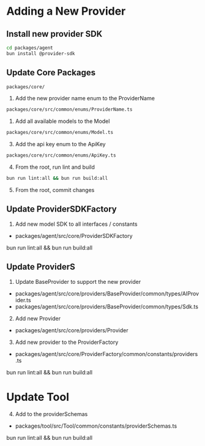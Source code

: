# Adding a New Provider

## Install new provider SDK

```bash
cd packages/agent
bun install @provider-sdk
```

## Update Core Packages

```bash
packages/core/
```

1. Add the new provider name enum to the ProviderName

```bash
packages/core/src/common/enums/ProviderName.ts
```

1. Add all available models to the Model

```bash
packages/core/src/common/enums/Model.ts
```

3. Add the api key enum to the ApiKey

```bash
packages/core/src/common/enums/ApiKey.ts
```

4. From the root, run lint and build

```bash
bun run lint:all && bun run build:all
```

5. From the root, commit changes

## Update ProviderSDKFactory

1. Add new model SDK to all interfaces / constants

- packages/agent/src/core/ProviderSDKFactory

bun run lint:all && bun run build:all

## Update ProviderS

1. Update BaseProvider to support the new provider

- packages/agent/src/core/providers/BaseProvider/common/types/AIProvider.ts
- packages/agent/src/core/providers/BaseProvider/common/types/Sdk.ts

2. Add new Provider

- packages/agent/src/core/providers/<provider-name>Provider

3. Add new provider to the ProviderFactory

- packages/agent/src/core/ProviderFactory/common/constants/providers.ts

bun run lint:all && bun run build:all

# Update Tool

4. Add to the providerSchemas

- packages/tool/src/Tool/common/constants/providerSchemas.ts

bun run lint:all && bun run build:all
